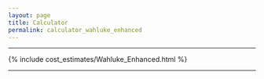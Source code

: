 ```yaml
---
layout: page
title: Calculator
permalink: calculator_wahluke_enhanced
---
```


___

{% include cost_estimates/Wahluke_Enhanced.html %}

___


